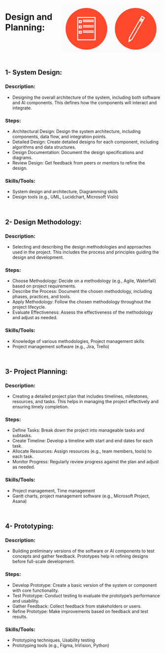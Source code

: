 <a href="/step-2/README.md"><img align="right" width="160" src="/logos/step04.png"></img></a>
<a href="/step-2/README.md"><img align="right" width="160" src="/logos/step03.png"></img></a>

# Design and Planning:

<br><br><br><br>

## 1- System Design:

### Description:
- Designing the overall architecture of the system, including both software and AI components. This defines how the components will interact and integrate.

### Steps:
- Architectural Design: Design the system architecture, including components, data flow, and integration points.
- Detailed Design: Create detailed designs for each component, including algorithms and data structures.
- Design Documentation: Document the design specifications and diagrams.
- Review Design: Get feedback from peers or mentors to refine the design.

### Skills/Tools:
- System design and architecture, Diagramming skills
- Design tools (e.g., UML, Lucidchart, Microsoft Visio)

<br>

## 2- Design Methodology:

### Description:
- Selecting and describing the design methodologies and approaches used in the project. This includes the process and principles guiding the design and development.

### Steps:
- Choose Methodology: Decide on a methodology (e.g., Agile, Waterfall) based on project requirements.
- Describe the Process: Document the chosen methodology, including phases, practices, and tools.
- Apply Methodology: Follow the chosen methodology throughout the project lifecycle.
- Evaluate Effectiveness: Assess the effectiveness of the methodology and adjust as needed.

### Skills/Tools:
- Knowledge of various methodologies, Project management skills
- Project management software (e.g., Jira, Trello)

<br>

## 3- Project Planning:

### Description:
- Creating a detailed project plan that includes timelines, milestones, resources, and tasks. This helps in managing the project effectively and ensuring timely completion.

### Steps:
- Define Tasks: Break down the project into manageable tasks and subtasks.
- Create Timeline: Develop a timeline with start and end dates for each task.
- Allocate Resources: Assign resources (e.g., team members, tools) to each task.
- Monitor Progress: Regularly review progress against the plan and adjust as needed.

### Skills/Tools:
- Project management, Time management
- Gantt charts, project management software (e.g., Microsoft Project, Asana)

<br>

## 4- Prototyping:

### Description:
- Building preliminary versions of the software or AI components to test concepts and gather feedback. Prototypes help in refining designs before full-scale development.

### Steps:
- Develop Prototype: Create a basic version of the system or component with core functionality.
- Test Prototype: Conduct testing to evaluate the prototype’s performance and usability.
- Gather Feedback: Collect feedback from stakeholders or users.
- Refine Prototype: Make improvements based on feedback and test results.

### Skills/Tools:
- Prototyping techniques, Usability testing
- Prototyping tools (e.g., Figma, InVision, Python)

